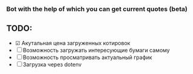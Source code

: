 ### Bot with the help of which you can get current quotes (beta)

## TODO:
- &#9745; Акутальная цена загруженных котировок
- &#9744; Возможность загружать интересующие бумаги самому
- &#9744; Возможность просматривать актуальный график
- &#9744; Загрузка через dotenv

